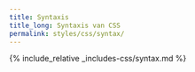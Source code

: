 ```yaml
---
title: Syntaxis
title_long: Syntaxis van CSS
permalink: styles/css/syntax/
---
```


{% include_relative _includes-css/syntax.md %}